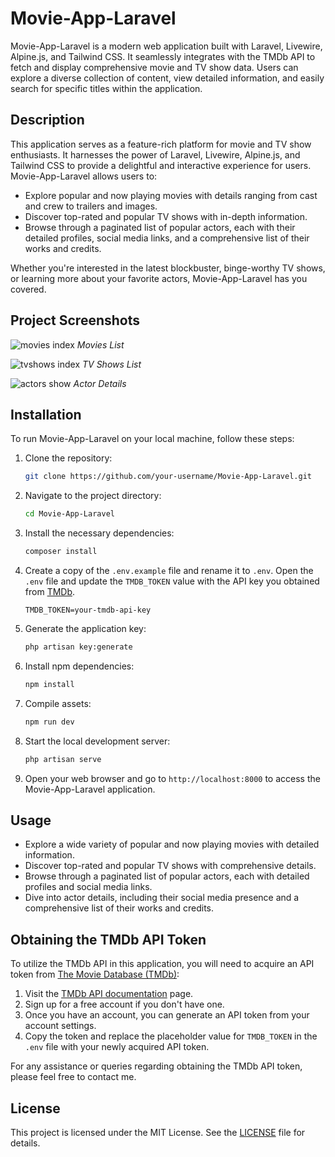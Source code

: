 # Movie-App-Laravel

Movie-App-Laravel is a modern web application built with Laravel, Livewire, Alpine.js, and Tailwind CSS. It seamlessly integrates with the TMDb API to fetch and display comprehensive movie and TV show data. Users can explore a diverse collection of content, view detailed information, and easily search for specific titles within the application.

## Description

This application serves as a feature-rich platform for movie and TV show enthusiasts. It harnesses the power of Laravel, Livewire, Alpine.js, and Tailwind CSS to provide a delightful and interactive experience for users. Movie-App-Laravel allows users to:

- Explore popular and now playing movies with details ranging from cast and crew to trailers and images.
- Discover top-rated and popular TV shows with in-depth information.
- Browse through a paginated list of popular actors, each with their detailed profiles, social media links, and a comprehensive list of their works and credits.

Whether you're interested in the latest blockbuster, binge-worthy TV shows, or learning more about your favorite actors, Movie-App-Laravel has you covered.

## Project Screenshots

![movies index](https://github.com/DarirAbdelbassit/Movie-App-Laravel/assets/85806305/a4a2390e-b50f-4aae-b8ca-d3b8262a559c)
*Movies List*

![tvshows index](https://github.com/DarirAbdelbassit/Movie-App-Laravel/assets/85806305/367f0030-d63f-4d5c-aac3-1ad7114aeab9)
*TV Shows List*

![actors show](https://github.com/DarirAbdelbassit/Movie-App-Laravel/assets/85806305/2982a5a6-a2f1-4d0e-ae55-ecdf55e7e8b8)
*Actor Details*

## Installation

To run Movie-App-Laravel on your local machine, follow these steps:

1. Clone the repository:

    ```bash
    git clone https://github.com/your-username/Movie-App-Laravel.git
    ```

2. Navigate to the project directory:

    ```bash
    cd Movie-App-Laravel
    ```

3. Install the necessary dependencies:

    ```bash
    composer install
    ```

4. Create a copy of the `.env.example` file and rename it to `.env`. Open the `.env` file and update the `TMDB_TOKEN` value with the API key you obtained from [TMDb](https://www.themoviedb.org/login?to=read_me&redirect=%2Fdocs).

    ```dotenv
    TMDB_TOKEN=your-tmdb-api-key
    ```

5. Generate the application key:

    ```bash
    php artisan key:generate
    ```

6. Install npm dependencies:

    ```bash
    npm install
    ```

7. Compile assets:

    ```bash
    npm run dev
    ```

8. Start the local development server:

    ```bash
    php artisan serve
    ```

9. Open your web browser and go to `http://localhost:8000` to access the Movie-App-Laravel application.

## Usage

- Explore a wide variety of popular and now playing movies with detailed information.
- Discover top-rated and popular TV shows with comprehensive details.
- Browse through a paginated list of popular actors, each with detailed profiles and social media links.
- Dive into actor details, including their social media presence and a comprehensive list of their works and credits.

## Obtaining the TMDb API Token

To utilize the TMDb API in this application, you will need to acquire an API token from [The Movie Database (TMDb)](https://www.themoviedb.org/documentation/api):

1. Visit the [TMDb API documentation](https://www.themoviedb.org/documentation/api) page.
2. Sign up for a free account if you don't have one.
3. Once you have an account, you can generate an API token from your account settings.
4. Copy the token and replace the placeholder value for `TMDB_TOKEN` in the `.env` file with your newly acquired API token.

For any assistance or queries regarding obtaining the TMDb API token, please feel free to contact me.

## License

This project is licensed under the MIT License. See the [LICENSE](LICENSE) file for details.
